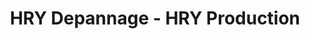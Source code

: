 ---
title: "HRY Depannage - HRY Production"
url: /bellenglise/hry-depannage-hry-production/
shop: Autowerkstatt
---
